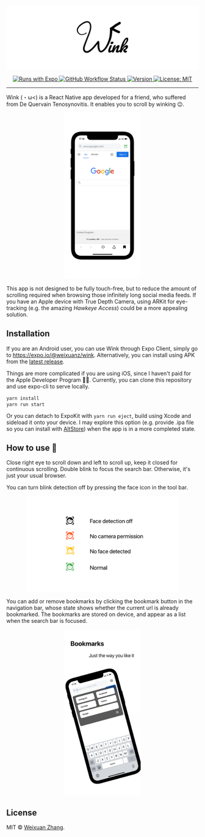 ![Wink](/docs/head.png)

<p align="center">
    <a aria-label="expo" href="https://expo.io/" target="_blank">
        <img alt="Runs with Expo" src="https://img.shields.io/badge/Runs%20with%20Expo-000.svg?style=flat-square&logo=EXPO&labelColor=f3f3f3&logoColor=000">
    </a>   
    <a aria-label="build" href="https://github.com/WeixuanZ/wink/actions" target="_blank">
      <img alt="GitHub Workflow Status" src="https://img.shields.io/github/workflow/status/weixuanz/wink/Expo%20Publish?style=flat-square">
    </a>
    <a aria-label="version" href="https://github.com/WeixuanZ/wink/blob/master/CHANGELOG.md">
      <img alt="Version" src="https://img.shields.io/github/package-json/v/weixuanz/wink?style=flat-square">
    </a>
    <a aria-label="licensed" href="https://github.com/WeixuanZ/wink/blob/master/LICENSE" target="_blank">
      <img alt="License: MIT" src="https://img.shields.io/github/license/weixuanz/wink?style=flat-square">
    </a>
</p>

---

Wink (・ω<) is a React Native app developed for a friend, who suffered from De Quervain Tenosynovitis. It enables you to scroll by winking 😉.

<p align="center">
  <img alt="Wink" src="/docs/1.png" width="200">
</p>

This app is not designed to be fully touch-free, but to reduce the amount of scrolling required when browsing those infinitely long social media feeds. If you have an Apple device with True Depth Camera, using ARKit for eye-tracking (e.g. the amazing _Hawkeye Access_) could be a more appealing solution.

## Installation

If you are an Android user, you can use Wink through Expo Client, simply go to https://expo.io/@weixuanz/wink. Alternatively, you can install using APK from the [latest release](https://github.com/WeixuanZ/wink/releases/latest).

Things are more complicated if you are using iOS, since I haven't paid for the Apple Developer Program 🤦‍♂️. Currently, you can clone this repository and use expo-cli to serve locally.

```
yarn install
yarn run start
```

Or you can detach to ExpoKit with `yarn run eject`, build using Xcode and sideload it onto your device. I may explore this option (e.g. provide .ipa file so you can install with [AltStore](https://github.com/rileytestut/AltStore)) when the app is in a more completed state.

## How to use 👀

Close right eye to scroll down and left to scroll up, keep it closed for continuous scrolling. Double blink to focus the search bar. Otherwise, it's just your usual browser.

You can turn blink detection off by pressing the face icon in the tool bar.

<p align="center">
  <img alt="Face icon states" src="/docs/face.png" width="400">
</p>

You can add or remove bookmarks by clicking the bookmark button in the navigation bar, whose state shows whether the current url is already bookmarked. The bookmarks are stored on device, and appear as a list when the search bar is focused.

<p align="center">
  <img alt="Wink" src="/docs/2.png" width="200">
</p>

## License

MIT © [Weixuan Zhang](https://weixuanz.github.io/about/).
